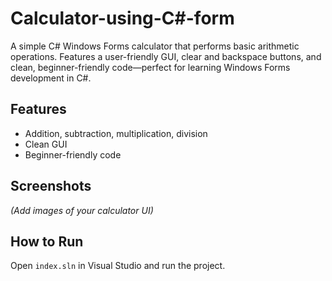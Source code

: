 # Calculator-using-C#-form
A simple C# Windows Forms calculator that performs basic arithmetic operations. Features a user-friendly GUI, clear and backspace buttons, and clean, beginner-friendly code—perfect for learning Windows Forms development in C#.

## Features
- Addition, subtraction, multiplication, division
- Clean GUI
- Beginner-friendly code

## Screenshots
*(Add images of your calculator UI)*

## How to Run
Open `index.sln` in Visual Studio and run the project.
